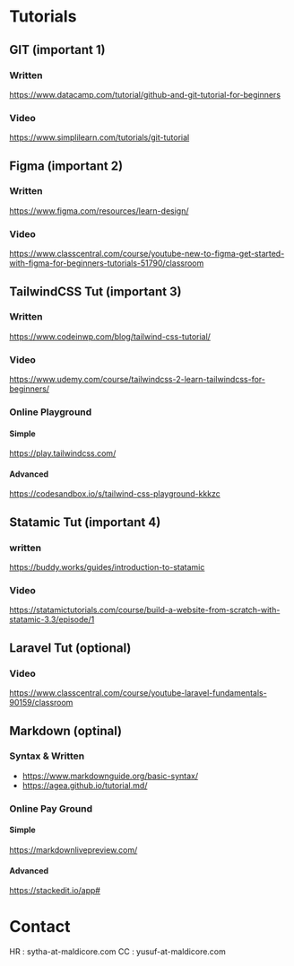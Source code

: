 # Tutorials

## GIT (important 1)

### Written
https://www.datacamp.com/tutorial/github-and-git-tutorial-for-beginners

### Video
https://www.simplilearn.com/tutorials/git-tutorial

## Figma (important 2)

### Written
https://www.figma.com/resources/learn-design/

### Video
https://www.classcentral.com/course/youtube-new-to-figma-get-started-with-figma-for-beginners-tutorials-51790/classroom

## TailwindCSS Tut (important 3)

### Written
https://www.codeinwp.com/blog/tailwind-css-tutorial/

### Video
https://www.udemy.com/course/tailwindcss-2-learn-tailwindcss-for-beginners/

### Online Playground

#### Simple
https://play.tailwindcss.com/

#### Advanced
https://codesandbox.io/s/tailwind-css-playground-kkkzc

## Statamic Tut (important 4)

### written
https://buddy.works/guides/introduction-to-statamic

### Video
https://statamictutorials.com/course/build-a-website-from-scratch-with-statamic-3.3/episode/1

## Laravel Tut (optional)

### Video 
https://www.classcentral.com/course/youtube-laravel-fundamentals-90159/classroom

## Markdown (optinal)

### Syntax & Written
- https://www.markdownguide.org/basic-syntax/
- https://agea.github.io/tutorial.md/

### Online Pay Ground

#### Simple
https://markdownlivepreview.com/

#### Advanced
https://stackedit.io/app#

# Contact

HR : sytha-at-maldicore.com
CC : yusuf-at-maldicore.com